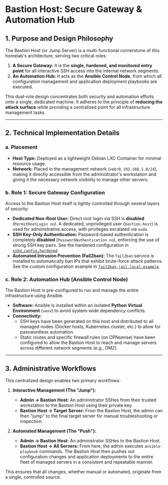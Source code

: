 # Bastion Host: Secure Gateway & Automation Hub

## 1. Purpose and Design Philosophy

The Bastion Host (or Jump Server) is a multi-functional cornerstone of this homelab's architecture, serving two critical roles:

1.  **A Secure Gateway:** It is the **single, hardened, and monitored entry point** for all interactive SSH access into the internal network segments.
2.  **An Automation Hub:** It acts as the **Ansible Control Node**, from which all configuration management and application deployment playbooks are executed.

This dual-role design concentrates both security and automation efforts onto a single, dedicated machine. It adheres to the principle of **reducing the attack surface** while providing a centralized point for all infrastructure management tasks.

---

## 2. Technical Implementation Details

### a. Placement
- **Host Type:** Deployed as a lightweight Debian LXC Container for minimal resource usage.
- **Network:** Placed in the management network (`vmbr0`, `192.168.1.0/24`), making it directly accessible from the administrator's workstation and giving it the necessary network visibility to manage other servers.

### b. Role 1: Secure Gateway Configuration

Access to the Bastion Host itself is tightly controlled through several layers of security:

*   **Dedicated Non-Root User:** Direct root login via SSH is **disabled** (`PermitRootLogin no`). A dedicated, unprivileged user (`bastion-host`) is used for administrative access, with privileges escalated via `sudo`.
*   **SSH Key-Only Authentication:** Password-based authentication is completely **disabled** (`PasswordAuthentication no`), enforcing the use of strong SSH key pairs. See the hardened configuration in [`sshd_config.hardened`](./sshd_config.hardened).
*   **Automated Intrusion Prevention (Fail2ban):** The `fail2ban` service is installed to automatically ban IPs that exhibit brute-force attack patterns. See the custom configuration example in [`fail2ban-jail.local.example`](./fail2ban-jail.local.example).

### c. Role 2: Automation Hub (Ansible Control Node)

The Bastion Host is pre-configured to run and manage the entire infrastructure using Ansible.

*   **Software:** Ansible is installed within an isolated **Python Virtual Environment** (`venv`) to avoid system-wide dependency conflicts.
*   **Connectivity:**
    *   SSH keys have been generated on this host and distributed to all managed nodes (Docker hosts, Kubernetes cluster, etc.) to allow for passwordless automation.
    *   Static routes and specific firewall rules (on OPNsense) have been configured to allow the Bastion Host to reach and manage servers across different network segments (e.g., DMZ).

---

## 3. Administrative Workflows

This centralized design enables two primary workflows:

1.  **Interactive Management (The "Jump"):**
    *   **Admin -> Bastion Host:** An administrator SSHes from their trusted workstation to the Bastion Host using their private key.
    *   **Bastion Host -> Target Server:** From the Bastion Host, the admin can then "jump" to the final target server for manual troubleshooting or inspection.

2.  **Automated Management (The "Push"):**
    *   **Admin -> Bastion Host:** An administrator SSHes to the Bastion Host.
    *   **Bastion Host -> All Servers:** From here, the admin executes `ansible-playbook` commands. The Bastion Host then pushes out configuration changes and application deployments to the entire fleet of managed servers in a consistent and repeatable manner.

This ensures that all changes, whether manual or automated, originate from a single, controlled source.